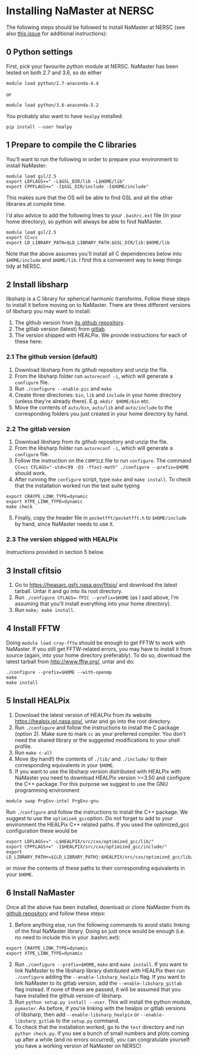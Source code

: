 # Installing NaMaster at NERSC

The following steps should be followed to install NaMaster at NERSC (see also [this issue](https://github.com/LSSTDESC/NaMaster/issues/62) for additional instructions):

## 0 Python settings
First, pick your favourite python module at NERSC. NaMaster has been tested on both 2.7 and 3.6, so do either
```
module load python/2.7-anaconda-4.4
```
or
```
module load python/3.6-anaconda-5.2
```

You probably also want to have `healpy` installed:
```
pip install --user healpy
```

## 1 Prepare to compile the C libraries
You'll want to run the following in order to prepare your environment to install NaMaster:
```
module load gsl/2.5
export LDFLAGS+=" -L$GSL_DIR/lib -L$HOME/lib"
export CPPFLAGS+=" -I$GSL_DIR/include -I$HOME/include"
```
This makes sure that the OS will be able to find GSL and all the other libraries at compile time.

I'd also advice to add the following lines to your `.bashrc.ext` file (in your home directory), so python will always be able to find NaMaster.
```
module load gsl/2.5
export CC=cc
export LD_LIBRARY_PATH=$LD_LIBRARY_PATH:$GSL_DIR/lib:$HOME/lib
```

Note that the above assumes you'll install all C dependencies below into `$HOME/include` and `$HOME/lib`. I find this a convenient way to keep things tidy at NERSC.

## 2 Install libsharp
libsharp is a C library for spherical harmonic transforms. Follow these steps to install it before moving on to NaMaster.
There are three different versions of libsharp you may want to install:
1. The github version from [its github repository](https://github.com/dagss/libsharp).
2. The gitlab version (latest) from [gitlab](https://gitlab.mpcdf.mpg.de/mtr/libsharp).
3. The version shipped with HEALPix.
We provide instructions for each of these here:

### 2.1 The github version (default)
1. Download libsharp from its github repository and unzip the file.
2. From the libsharp folder run `autoreconf -i`, which will generate a `configure` file.
3. Run `./configure --enable-pic` and `make`
4. Create three directories: `bin`, `lib` and `include` in your home directory (unless they're already there). E.g. `mkdir $HOME/bin` etc.
5. Move the contents of `auto/bin`, `auto/lib` and `auto/include` to the corresponding folders you just created in your home directory by hand.

### 2.2 The gitlab version
1. Download libsharp from its github repository and unzip the file.
2. From the libsharp folder run `autoreconf -i`, which will generate a `configure` file.
3. Follow the instruction on the `COMPILE` file to run `configure`. The command `CC=cc CFLAGS="-std=c99 -O3 -ffast-math" ./configure --prefix=$HOME` should work.
4. After running the `configure` script, type `make` and `make install`. To check that the installation worked run the test suite typing
```
export CRAYPE_LINK_TYPE=dynamic
export XTPE_LINK_TYPE=dynamic
make check
```
5. Finally, copy the header file in `pocketfft/pocketfft.h` to `$HOME/include` by hand, since NaMaster needs to use it.

### 2.3 The version shipped with HEALPix
Instructions provided in section 5 below.

## 3 Install cfitsio
1. Go to https://heasarc.gsfc.nasa.gov/fitsio/ and download the latest tarball. Untar it and go into its root directory.
2. Run `./configure CFLAGS=-fPIC --prefix=$HOME` (as I said above, I'm assuming that you'll install everything into your home directory).
3. Run `make; make install`.

## 4 Install FFTW
Doing `module load cray-fftw` should be enough to get FFTW to work with NaMaster. If you still get FFTW-related errors, you may have to install it from source (again, into your home directory preferably). To do so, download the latest tarball from http://www.fftw.org/, untar and do:
```
./configure --prefix=$HOME --with-openmp
make
make install
```

## 5 Install HEALPix
1. Download the latest version of HEALPix from its website https://healpix.jpl.nasa.gov/, untar and go into the root directory.
2. Run `./configure` and follow the instructions to install the C package (option 2). Make sure to mark `cc` as your preferred compiler. You don't need the shared library or the suggested modifications to your shell profile.
3. Run `make c-all`
4. Move (by hand!) the contents of `./lib/` and `./include/` to their corresponding equivalents in your `$HOME`.
5. If you want to use the libsharp version distributed with HEALPix with NaMaster you need to
download HEALPix version >=3.50 and configure the C++ package. For this purpose we suggest to use the GNU programming environment
```
module swap PrgEnv-intel PrgEnv-gnu
```
 Run `./configure` and follow the instructions to install the C++ package. We suggest to use the `optimized_gcc`option. Do not forget to add to your environment the HEALPix C++ related paths. If you used the optimized_gcc configuration these would be
```
export LDFLAGS+=" -L$HEALPIX/src/cxx/optimized_gcc/lib/"
export CPPFLAGS+=" -I$HEALPIX/src/cxx/optimized_gcc/include/"
export LD_LIBRARY_PATH+=${LD_LIBRARY_PATH}:$HEALPIX/src/cxx/optimized_gcc/lib/
```
or move the contents of these paths to their corresponding equivalents in your `$HOME`.

## 6 Install NaMaster
Once all the above has been installed, download or clone NaMaster from its [github repository](https://github.com/damonge/NaMaster) and follow these steps:
1. Before anything else, run the following commands to avoid static linking of the final NaMaster library. Doing so just once would be enough (i.e. no need to include this in your .bashrc.ext):
```
export CRAYPE_LINK_TYPE=dynamic
export XTPE_LINK_TYPE=dynamic
```
2. Run `./configure --prefix=$HOME`, `make` and `make install`. If you want to link NaMaster to the libsharp library distributed with HEALPix then run `./configure` adding the `--enable-libsharp_healpix` flag. If you want to link NaMaster to its gitlab version, add the `--enable-libsharp_gitlab` flag instead. If none of these are passed, it will be assumed that you have installed the github version of libsharp.
3. Run `python setup.py install --user`. This will install the python module, `pymaster`. As before, if you're linking with the healpix or gitlab versions of libsharp, then add `--enable-libsharp_healpix` or `--enable-libsharp_gitlab` to the `setup.py` command.
4. To check that the installation worked, go to the `test` directory and run `python check.py`. If you see a bunch of small numbers and plots coming up after a while (and no errors occurred), you can congratulate yourself: you have a working version of NaMaster on NERSC!
